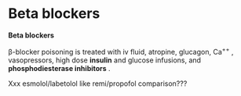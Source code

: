 # Beta blockers

**Beta blockers**

β-blocker poisoning is treated with iv fluid, atropine, glucagon,
Ca<sup>++</sup> , vasopressors, high dose **insulin** and glucose
infusions, and **phosphodiesterase inhibitors** .

Xxx esmolol/labetolol like remi/propofol comparison???
